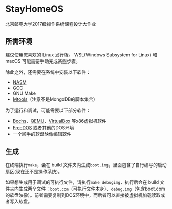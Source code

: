 # StayHomeOS

北京邮电大学2017级操作系统课程设计大作业

## 所需环境

建议使用您喜欢的 Linux 发行版。
WSL(Windows Subsystem for Linux) 和 macOS 可能需要手动完成某些步骤。

除此之外，还需要在系统中安装以下软件：

- [NASM](https://www.nasm.us/)
- GCC
- GNU Make
- [Mtools](https://www.gnu.org/software/mtools/manual/mtools.html)（注意不是MongoDB的脚本集合）

为了运行和调试，可能需要以下部分软件：

- [Bochs](http://bochs.sourceforge.net/)、[QEMU](https://www.qemu.org/)、[VirtualBox](https://www.virtualbox.org/) 等x86虚拟机软件
- [FreeDOS](http://www.freedos.org/) 或者其他的DOS环境
- 一个顺手的软盘映像编辑软件

## 生成

在终端执行`make`，会在 build 文件夹内生成`boot.img`，里面包含了自行编写的启动扇区(现在还不是操作系统)。

如果想生成用于调试的可执行文件，请执行`make debugimg`，执行后会在 build 文件夹内生成两个文件：`boot.com`（可执行文件本身）、`debug.img`（包含boot.com的软盘映像）。前者需要复制到DOS环境中，而后者可以直接被虚拟机加载读取或者写入软盘。

